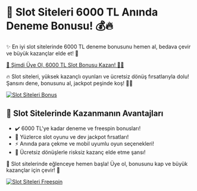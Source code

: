 <h1>🎁 Slot Siteleri 6000 TL Anında Deneme Bonusu! 💰🔥</h1>

<p>✨ En iyi slot sitelerinde 6000 TL deneme bonusunu hemen al, bedava çevir ve büyük kazançlar elde et! 🚀</p>

<a href="https://linklerim.online/2058" title="Slot Siteleri">
    🚀 Şimdi Üye Ol, 6000 TL Slot Bonusu Kazan! 🎰💎
</a>

<p>🔥 Slot siteleri, yüksek kazançlı oyunları ve ücretsiz dönüş fırsatlarıyla dolu! Şansını dene, bonusunu al, jackpot peşinde koş! 🎲✨</p>

<a href="https://linklerim.online/2058" title="Slot Siteleri">
    <img src="https://i.ibb.co/5K7Ks6w/zzzz3.gif" alt="Slot Siteleri Bonus" class="bonus-img">
</a>

<h2>💎 Slot Sitelerinde Kazanmanın Avantajları</h2>
<ul>
    <li>✔️ 6000 TL'ye kadar deneme ve freespin bonusları!</li>
    <li>🎁 Yüzlerce slot oyunu ve dev jackpot fırsatları!</li>
    <li>⚡️ Anında para çekme ve mobil uyumlu oyun seçenekleri!</li>
    <li>🎲 Ücretsiz dönüşlerle risksiz kazanç elde etme şansı!</li>
</ul>

<p>💎 Slot sitelerinde eğlenceye hemen başla! Üye ol, bonusunu kap ve büyük kazançlar için çevir! 🚀</p>

<a href="https://linklerim.online/2058" title="Slot Siteleri Bonus">
    <img src="https://i.ibb.co/5K7Ks6w/zzzz3.gif" alt="Slot Siteleri Freespin" class="bonus-img">
</a>
